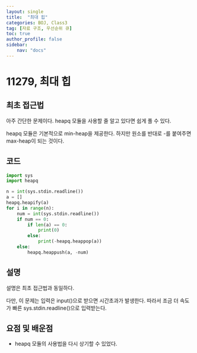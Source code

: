 ```yaml
---
layout: single
title:  "최대 힙"
categories: BOJ, Class3
tag: [자료 구조, 우선순위 큐]
toc: true
author_profile: false
sidebar: 
    nav: "docs"
---
```


# 11279, 최대 힙

## 최초 접근법

아주 간단한 문제이다. heapq 모듈을 사용할 줄 알고 있다면 쉽게 풀 수 있다. 

heapq 모듈은 기본적으로 min-heap을 제공한다. 하지만 원소를 반대로 -를 붙여주면 max-heap이 되는 것이다. 

## 코드

```python
import sys
import heapq

n = int(sys.stdin.readline())
a = []
heapq.heapify(a)
for i in range(n):
    num = int(sys.stdin.readline())
    if num == 0:
        if len(a) == 0:
            print(0)
        else:
            print(-heapq.heappop(a))
    else:
        heapq.heappush(a, -num)
```

## 설명

설명은 최초 접근법과 동일하다. 

다만, 이 문제는 입력은 input()으로 받으면 시간초과가 발생한다. 따라서 조금 더 속도가 빠른 sys.stdin.readline()으로 입력받는다. 

## 요점 및 배운점

- heapq  모듈의 사용법을 다시 상기할 수 있었다. 
